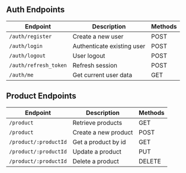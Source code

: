 ## Auth Endpoints

| Endpoint              | Description                | Methods |
|-----------------------|----------------------------|---------|
| `/auth/register`      | Create a new user          | POST    |
| `/auth/login`         | Authenticate existing user | POST    |
| `/auth/logout`        | User logout                | POST    |
| `/auth/refresh_token` | Refresh session            | POST    |
| `/auth/me`            | Get current user data      | GET     |

## Product Endpoints

| Endpoint              | Description          | Methods |
|-----------------------|----------------------|---------|
| `/product`            | Retrieve products    | GET     |
| `/product`            | Create a new product | POST    |
| `/product/:productId` | Get a product by id  | GET     |
| `/product/:productId` | Update a product     | PUT     |
| `/product/:productId` | Delete a product     | DELETE  |
